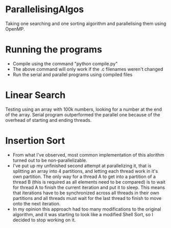 # ParallelisingAlgos
Taking one searching and one sorting algorithm and parallelising them using OpenMP.

# Running the programs
- Compile using the command "python compile.py"
- The above command will only work if the .c filenames weren't changed
- Run the serial and parallel programs using compiled files

# Linear Search
Testing using an array with 100k numbers, looking for a number at the end of the array.
Serial program outperformed the parallel one because of the overhead of starting and ending threads. 

# Insertion Sort
 - From what I've observed, most common implementation of this alorithm turned out to be non-parallelizable. 
 - I've put up my unfinished second attempt at parallelizing it, that is splitting an array into 4 partitions, and letting each thread work in it's own partition. The only way for a thread A to get into a partition of a thread B (this is required as all elements need to be compared) is to wait for thread A to finish the current iteration and put it to sleep. This means that iterations have to be synchronized across all threads in their own partitions and all threads must wait for the last thread to finish to move onto the next iteration.
 - In my opinion this approach had too many modifications to the original algorithm, and it was starting to look like a modified Shell Sort, so I decided to stop working on it.
